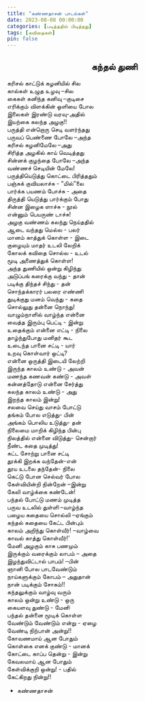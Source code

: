 ```yaml
---
title: "கண்ணதாசன் பாடல்கள்"
date: 2023-08-08 00:00:00
categories: [படித்ததில் பிடித்தது]
tags: [கவிதைகள்]
pin: false
---
```



<h2 align='center''>கந்தல் துணி</h2>
கரிசல் காட்டுக் கழனியில் சில <br>
கால்கள் உழுத உழவு –சில <br>
கைகள் கனிந்த கனிவு –குடிசை <br>
எரிக்கும் விளக்கின் ஒளியை போல <br>
இலைகள் இரண்டு வரவு-அதில் <br>
இயற்கை கலந்த அழகு!! <br>
பருத்தி என்றொரு செடி வளர்ந்தது <br>
பருவப் பெண்ணை போலே –அந்த <br>
கரிசல் கழனிமேலே –அது <br>
சிரித்த அழகில் காய் வெடித்தது <br>
சின்னக் குழந்தை போலே –அந்த <br>
வண்ணச் செடியின் மேலே! <br>
பருத்தியெடுத்து கொட்டை பிரித்ததும் <br>
பஞ்சுக் குவியலாச்சு - “மில்”லை <br>
பார்க்க பயணம் போச்சு - அதை <br>
திருத்தி யெடுத்து பார்க்கும் போது <br> 
சின்ன இழைக ளாச்சு - நூல் <br>
என்னும் பெயருண் டாச்சு! <br>
அழகு வண்ணம் கலந்து நெய்ததில் <br>
ஆடை வந்தது மெல்ல - பலர் <br>
மானம் காத்துக் கொள்ள - இடை <br>
குழையும் மாதர் உடலி லேறிக் <br>
கோலக் கவிதை சொல்ல - உடல் <br>
மூடி அணைத்துக் கொள்ள! <br>
அந்த துணியில் ஒன்று கிழிந்து <br>
அடுப்பங் கரைக்கு வந்து - தான் <br>
படிக்கு திந்தச் சிந்து - தன் <br>
சொந்தக்காரர் பலரை எண்ணி <br>
துடிக்குது மனம் வெந்து - கதை <br>
சொல்லுது தன்னை நொந்து! <br>
வாழும்நாளில் வாழ்ந்த என்னை <br>
வைத்த இரும்பு பெட்டி - இன்று <br>
உதைக்கும் என்னை எட்டி - நிலை <br>
தாழ்ந்துபோது மனிதர் கூட <br>
உடைந்த பானை சட்டி - யார் <br>
உறவு கொள்வார் ஒட்டி? <br> 
என்னை ஒருத்தி இடையி லேற்றி <br>
இருந்த காலம் உண்டு - அவன் <br>
மணந்த கணவன் கண்டு - அவள் <br>
கன்னத்தோடு என்னை சேர்த்து <br> 
கலந்த காலம் உண்டு - அது <br>
இறந்த காலம் இன்று! <br>
சலவை செய்து வாசம் போட்டு <br>
தங்கம் போல எடுத்து- பின் <br>
அங்கம் பொலிய உடுத்து- தன் <br>
நிலைமை மாறிக் கிழிந்த பின்பு <br>
நிலத்தில் என்னை விடுத்து- சென்றார் <br>
நீண்ட கதை முடித்து! <br>
சுட்ட சோற்று பானை சட்டி <br>
தூக்கி இறக்க வந்தேன்-என் <br>
தூய உடலை தந்தேன்- நிலை <br>
கெட்டு போன செல்வர் போல  <br>
கேள்வியின்றி நின்றேன் –இன்று <br>
கேலி வாழ்க்கை கண்டேன்! <br>
பந்தல் போட்டு மணம் முடித்த <br>
பருவ உடலில் துள்ளி –வாழ்ந்த <br>
பழைய கதையை சொல்லி –ஏங்கும் <br>
கந்தல் கதையை கேட்ட பின்பும் <br>
காலம் அறிந்து கொள்வீர்! –வாழ்வை <br>
காவல் காத்து கொள்வீர்!’ <br>
மேனி அழகும் காசு பணமும் <br>
இருக்கும் வரைக்கும் லாபம் – அதை <br>
இழந்துவிட்டால் பாபம்! –பின் <br>
ஞானி போல பாடவேண்டும் <br>
நாய்களுக்கும் கோபம் – அதுதான் <br>
நான் படிக்கும் சோகம்!! <br>
கந்தலுக்கும் வாழ்வு வரும் <br>
காலம் ஒன்று உண்டு - ஒரு <br>
கையளவு துண்டு - மேனி <br>
பந்தல் தன்னை மூடிக் கொள்ள <br>
வேண்டும் வேண்டும் என்று - ஏழை <br> 
வேண்டி நிற்பான் அன்று!! <br>
கோவணமாய் ஆன போதும் <br>
கொள்கை எனக் குண்டு - மானக் <br>
கோட்டை காப்ப தென்று - இன்று <br>
கேவலமாய் ஆன போதும் <br>
கேள்விக்குறி ஒன்று! - பதில் <br>
கேட்கிறது நின்று!!


- கண்ணதாசன்
